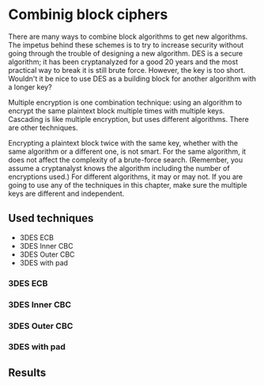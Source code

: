 # Combinig block ciphers

There are many ways to combine block algorithms to get new algorithms. The impetus behind these schemes is to try to increase security without going through the trouble of designing a new algorithm. DES is a secure algorithm; it has been cryptanalyzed for a good 20 years and the most practical way to break it is still brute force. However, the key is too short. Wouldn't it be nice to use DES as a building block for another algorithm with a longer key?

Multiple encryption is one combination technique: using an algorithm to encrypt the same plaintext block multiple times with multiple keys. Cascading is like multiple encryption, but uses different algorithms. There are other techniques.

Encrypting a plaintext block twice with the same key, whether with the same algorithm or a different one, is not smart. For the same algorithm, it does not affect the complexity of a brute-force search. (Remember, you assume a cryptanalyst knows the algorithm including the number of encryptions used.) For different algorithms, it may or may not. If you are going to use any of the techniques in this chapter, make sure the multiple keys are different and independent.

## Used techniques

- 3DES ECB
- 3DES Inner CBC
- 3DES Outer CBC
- 3DES with pad

### 3DES ECB

### 3DES Inner CBC

### 3DES Outer CBC

### 3DES with pad

## Results
